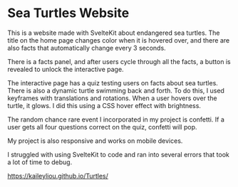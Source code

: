 # Sea Turtles Website

This is a website made with SvelteKit about endangered sea turtles. The title on the home page changes color when it is hovered over, and there are also facts that automatically change every 3 seconds.

There is a facts panel, and after users cycle through all the facts, a button is revealed to unlock the interactive page. 

The interactive page has a quiz testing users on facts about sea turtles. There is also a dynamic turtle swimming back and forth. To do this, I used keyframes with translations and rotations. When a user hovers over the turtle, it glows. I did this using a CSS hover effect with brightness.

The random chance rare event I incorporated in my project is confetti. If a user gets all four questions correct on the quiz, confetti will pop. 

My project is also responsive and works on mobile devices.

I struggled with using SvelteKit to code and ran into several errors that took a lot of time to debug.

https://kaileyliou.github.io/Turtles/